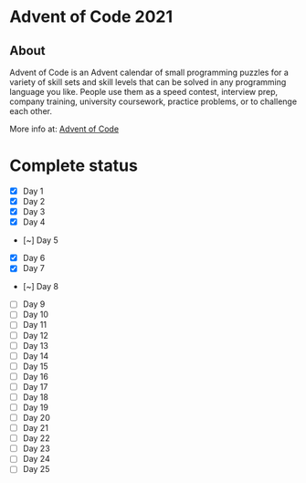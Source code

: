 
# Advent of Code 2021

## About
Advent of Code is an Advent calendar of small programming puzzles for a variety of skill sets and skill levels that can be solved in any programming language you like. People use them as a speed contest, interview prep, company training, university coursework, practice problems, or to challenge each other.

More info at: [Advent of Code](https://adventofcode.com/2021/about)

# Complete status
- [x] Day 1
- [x] Day 2
- [x] Day 3
- [x] Day 4
- [~] Day 5
- [x] Day 6
- [x] Day 7
- [~] Day 8
- [ ] Day 9
- [ ] Day 10
- [ ] Day 11
- [ ] Day 12
- [ ] Day 13
- [ ] Day 14
- [ ] Day 15
- [ ] Day 16
- [ ] Day 17
- [ ] Day 18
- [ ] Day 19
- [ ] Day 20
- [ ] Day 21
- [ ] Day 22
- [ ] Day 23
- [ ] Day 24
- [ ] Day 25
